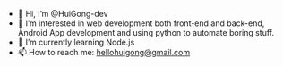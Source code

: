- 👋 Hi, I’m @HuiGong-dev
- 👀 I’m interested in web development both front-end and back-end, Android App development and using python to automate boring stuff.
- 🌱 I’m currently learning Node.js
- 📫 How to reach me: hellohuigong@gmail.com

<!---
HuiGong-dev/HuiGong-dev is a ✨ special ✨ repository because its `README.md` (this file) appears on your GitHub profile.
You can click the Preview link to take a look at your changes.
--->
